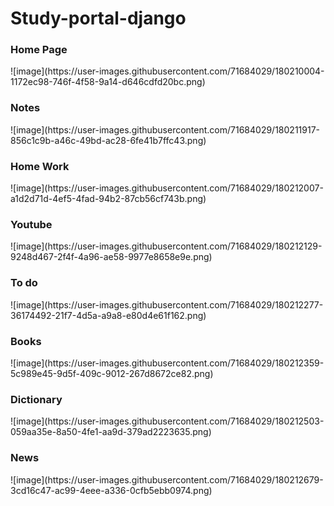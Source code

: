 # Study-portal-django

<h3>Home Page</h3>
![image](https://user-images.githubusercontent.com/71684029/180210004-1172ec98-746f-4f58-9a14-d646cdfd20bc.png)

<h3>Notes</h3>
![image](https://user-images.githubusercontent.com/71684029/180211917-856c1c9b-a46c-49bd-ac28-6fe41b7ffc43.png)

<h3>Home Work</h3>
![image](https://user-images.githubusercontent.com/71684029/180212007-a1d2d71d-4ef5-4fad-94b2-87cb56cf743b.png)

<h3>Youtube</h3>
![image](https://user-images.githubusercontent.com/71684029/180212129-9248d467-2f4f-4a96-ae58-9977e8658e9e.png)

<h3>To do</h3>
![image](https://user-images.githubusercontent.com/71684029/180212277-36174492-21f7-4d5a-a9a8-e80d4e61f162.png)

<h3>Books</h3>
![image](https://user-images.githubusercontent.com/71684029/180212359-5c989e45-9d5f-409c-9012-267d8672ce82.png)

<h3>Dictionary</h3>
![image](https://user-images.githubusercontent.com/71684029/180212503-059aa35e-8a50-4fe1-aa9d-379ad2223635.png)

<h3>News</h3>
![image](https://user-images.githubusercontent.com/71684029/180212679-3cd16c47-ac99-4eee-a336-0cfb5ebb0974.png)
